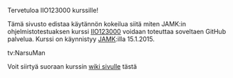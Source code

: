 Tervetuloa IIO123000 kurssille!

Tämä sivusto edistaa käytännön kokeilua siitä miten JAMK:in ohjelmistotestuaksen kurssi  [IIO123000](https://asio.jamk.fi/pls/asio/asio_ectskuv1.kurssin_ks?ktun=IIO12300&knro=&noclose=%20&lan=f) voidaan toteuttaa soveltaen GitHub palvelua. Kurssi on käynnistyy [JAMK](http://www.jamk.fi):illa 15.1.2015. 


tv:NarsuMan


Voit siirtyä suoraan kurssin [wiki sivulle](https://github.com/narsuman/software-testing-course/wiki) tästä
